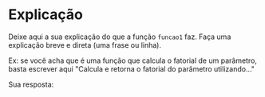 
# Explicação

Deixe aqui a sua explicação do que a função `funcao1` faz. Faça uma explicação breve e direta (uma frase ou linha).

Ex: se você acha que é uma função que calcula o fatorial de um parâmetro, basta escrever aqui "Calcula e retorna o fatorial do parâmetro utilizando..."

Sua resposta:
